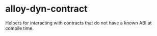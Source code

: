 # alloy-dyn-contract

Helpers for interacting with contracts that do not have a known ABI at compile time.
